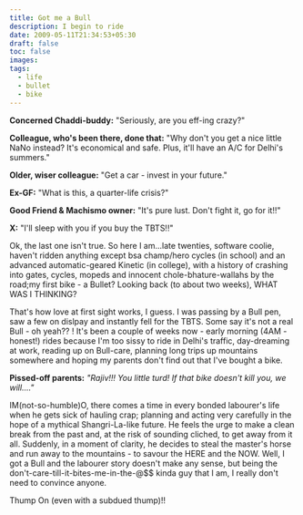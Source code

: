 ```yaml
---
title: Got me a Bull
description: I begin to ride
date: 2009-05-11T21:34:53+05:30
draft: false
toc: false
images:
tags:
  - life
  - bullet
  - bike
---
```


**Concerned Chaddi-buddy:** "Seriously, are you eff-ing crazy?"

**Colleague, who's been there, done that:** "Why don't you get a nice little NaNo instead? It's economical and safe. Plus, it'll have an A/C for Delhi's summers."

**Older, wiser colleague:** "Get a car - invest in your future."

**Ex-GF:** "What is this, a quarter-life crisis?"

**Good Friend & Machismo owner:** "It's pure lust. Don't fight it, go for it!!"

**X:** "I'll sleep with you if you buy the TBTS!!"

Ok, the last one isn't true. So here I am...late twenties, software coolie, haven't ridden anything except bsa champ/hero cycles (in school) and an advanced automatic-geared Kinetic (in college), with a history of crashing into gates, cycles, mopeds and innocent chole-bhature-wallahs by the road;my first bike - a Bullet? Looking back (to about two weeks), WHAT WAS I THINKING?

That's how love at first sight works, I guess. I was passing by a Bull pen, saw a few on dislpay and instantly fell for the TBTS. Some say it's not a real Bull - oh yeah?? !
It's been a couple of weeks now - early morning (4AM - honest!) rides because I'm too sissy to ride in Delhi's traffic, day-dreaming at work, reading up on Bull-care, planning long trips up mountains somewhere and hoping my parents don't find out that I've bought a bike.

**Pissed-off parents:** _"Rajiv!!! You little turd! If that bike doesn't kill you, we will...."_

IM(not-so-humble)O, there comes a time in every bonded labourer's life when he gets sick of hauling crap; planning and acting very carefully in the hope of a mythical Shangri-La-like future. He feels the urge to make a clean break from the past and, at the risk of sounding cliched, to get away from it all. Suddenly, in a moment of clarity, he decides to steal the master's horse and run away to the mountains - to savour the HERE and the NOW.
Well, I got a Bull and the labourer story doesn't make any sense, but being the don't-care-till-it-bites-me-in-the-@$$ kinda guy that I am, I really don't need to convince anyone.

Thump On (even with a subdued thump)!!